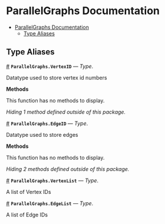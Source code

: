 
<a id='ParallelGraphs-Documentation-1'></a>

# ParallelGraphs Documentation

- [ParallelGraphs Documentation](index.md#ParallelGraphs-Documentation-1)
    - [Type Aliases](index.md#Type-Aliases-1)


<a id='Type-Aliases-1'></a>

## Type Aliases

<a id='ParallelGraphs.VertexID' href='#ParallelGraphs.VertexID'>#</a>
**`ParallelGraphs.VertexID`** &mdash; *Type*.



Datatype used to store vertex id numbers 

<strong>Methods</strong>

This function has no methods to display.

_Hiding 1 method defined outside of this package._

<a id='ParallelGraphs.EdgeID' href='#ParallelGraphs.EdgeID'>#</a>
**`ParallelGraphs.EdgeID`** &mdash; *Type*.



Datatype used to store edges 

<strong>Methods</strong>

This function has no methods to display.

_Hiding 2 methods defined outside of this package._

<a id='ParallelGraphs.VertexList' href='#ParallelGraphs.VertexList'>#</a>
**`ParallelGraphs.VertexList`** &mdash; *Type*.



A list of Vertex IDs 

<a id='ParallelGraphs.EdgeList' href='#ParallelGraphs.EdgeList'>#</a>
**`ParallelGraphs.EdgeList`** &mdash; *Type*.



A list of Edge IDs 

